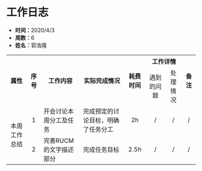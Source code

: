 <h1>工作日志</h1>
<ul>
  <li><strong>时间：</strong>2020/4/3</li>
  <li><strong>周数：</strong>6</li>
  <li><strong>姓名：</strong>郭浩隆</li>
</ul>
<table style="text-align:center">
  <tr>
    <th rowspan="2">属性</th>
    <th rowspan="2">序号</th>
    <th rowspan="2">工作内容</th>
    <th rowspan="2">实际完成情况</th>
    <th rowspan="2">耗费时间</th>
    <th colspan="2">工作详情</th>
    <th rowspan="2">备注</th>
  </tr>
  <tr>
    <td>遇到的问题</td>
    <td>处理情况</td>
  </tr>
  <tr>
    <td rowspan="4">本周工作总结</td>
    <td>1</td>
    <td style="text-align:left">开会讨论本周分工及任务</td>
    <td style="text-align:left">完成预定的讨论目标，明确了任务分工</td>
    <td>2h</td>
    <td>/</td>
    <td>/</td>
    <td>/</td>
  </tr>
  <tr>
    <td>2</td>
    <td style="text-align:left">完善RUCM的文字描述部分</td>
    <td style="text-align:left">完成任务目标</td>
    <td>2.5h</td>
    <td>/</td>
    <td>/</td>
    <td>/</td>
  </tr>
</table>

